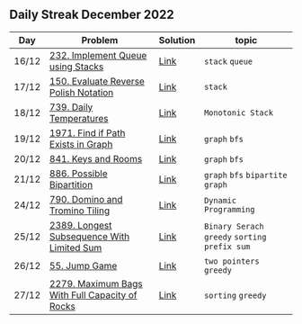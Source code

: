 ## Daily Streak December 2022
|Day|Problem|Solution|topic|
|---|-------|--------|-----|
|16/12|[232. Implement Queue using Stacks](https://leetcode.com/problems/implement-queue-using-stacks/)|[Link](/dailyStreak/2022/12.December/232-Implement_Queue_using_stacks.cpp)|`stack` `queue`|
|17/12|[150. Evaluate Reverse Polish Notation](https://leetcode.com/problems/evaluate-reverse-polish-notation/)|[Link](/dailyStreak/2022/12.December/150-evaluate_reverse_polish_notation.cpp)|`stack`|
|18/12|[739. Daily Temperatures](https://leetcode.com/problems/daily-temperatures/)|[Link](/dailyStreak/2022/12.December/739-daily_temperatures.cpp)|`Monotonic Stack`|
|19/12|[1971. Find if Path Exists in Graph](https://leetcode.com/problems/find-if-path-exists-in-graph/)|[Link](/dailyStreak/2022/12.December/1971-find_if_path_exists_in_graph.cpp)|`graph` `bfs`|
|20/12|[841. Keys and Rooms](https://leetcode.com/problems/keys-and-rooms/)|[Link](./841-keys_and_rooms.cpp)|`graph` `bfs`|
|21/12|[886. Possible Bipartition](https://leetcode.com/problems/possible-bipartition/)|[Link](./886-possible_bipartition.cpp)|`graph` `bfs` `bipartite graph`|
|24/12|[790. Domino and Tromino Tiling](https://leetcode.com/problems/domino-and-tromino-tiling/)|[Link](./790-domino_and_tromino_tiling.cpp)|`Dynamic Programming`|
|25/12|[2389. Longest Subsequence With Limited Sum](https://leetcode.com/problems/longest-subsequence-with-limited-sum/)|[Link](./2389-longest_subsequence_with_limited_sum.cpp)|`Binary Serach` `greedy` `sorting` `prefix sum`|
|26/12|[55. Jump Game](https://leetcode.com/problems/jump-game/)|[Link](./55-jump_game.cpp)|`two pointers` `greedy`|
|27/12|[2279. Maximum Bags With Full Capacity of Rocks](https://leetcode.com/problems/maximum-bags-with-full-capacity-of-rocks/)|[Link](./2279-maximum_bags_with_full_capacity_of_rocks.cpp)|`sorting` `greedy`|